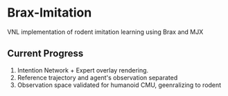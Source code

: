 # Brax-Imitation
VNL implementation of rodent imitation learning using Brax and MJX

## Current Progress
1. Intention Network + Expert overlay rendering.
2. Reference trajectory and agent's observation separated
3. Observation space validated for humanoid CMU, geenralizing to rodent